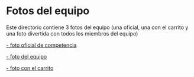 Fotos del equipo
====

Este directorio contiene 3 fotos del equipo (una oficial, una con el carrito y una foto divertida con todos los miembros del equipo)

[- foto oficial de competencia](foto_oficial_inauguración.jpg)

[- foto del equipo](foto_del_equipo.jpg)

[- foto con el carrito](foto_con_el_carrito.jpeg)